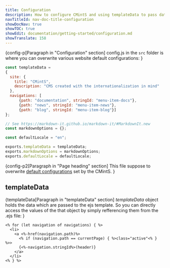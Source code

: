 ```yaml
---
title: Configuration
description: How to configure CMintS and using templateData to pass data to the template.
navTitleId: nav-doc-title-configuration
showDocNav: true
showTOC: true
showEdit: documentation/getting-started/configuration.md
showTranslate: 158
---
```


{config-p[Paragraph in "Configuration" section]
config.js in the `src` folder is where you can overwrite various website default configurations:
}

```javascript
const templateData =
{
  site: {
    title: "CMintS",
    description: "CMS created with the internationalization in mind"
  },
  navigations: [
      {path: "documentation", stringId: "menu-item-docs"},
      {path: "news", stringId: "menu-item-news"},
      {path: "blog", stringId: "menu-item-blog"}]
};

// See https://markdown-it.github.io/markdown-it/#MarkdownIt.new
const markdownOptions = {};

const defaultLocale = "en";

exports.templateData = templateData;
exports.markdownOptions = markdownOptions;
exports.defaultLocale = defaultLocale;
```

{config-p2[Paragraph in "Page heading" section]
This file suppose to overwrite [default
configurations](https://github.com/Manvel/cmints/blob/master/config.js) set by
the CMintS.
}

## templateData

{templateData[Paragraph in "templateData" section]
*templateData* object holds the data which are passed to the ejs template. So you
can directly access the values of the that object by simply refferencing them from the .ejs file:
}

```
<% for (let navigation of navigations) { %>
  <li>
    <a <%-href(navigation.path)%>
      <% if (navigation.path == currentPage) { %>class="active"<% } %>>
      {<%-navigation.stringId%>(header)}
    </a>
  </li>
<% } %>
```

